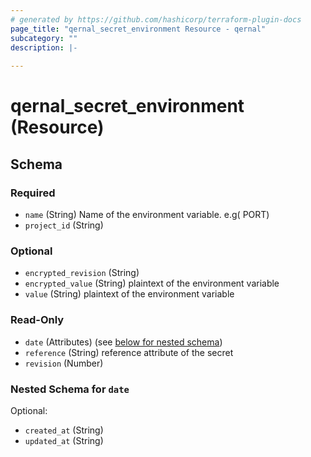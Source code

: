 ```yaml
---
# generated by https://github.com/hashicorp/terraform-plugin-docs
page_title: "qernal_secret_environment Resource - qernal"
subcategory: ""
description: |-
  
---
```


# qernal_secret_environment (Resource)





<!-- schema generated by tfplugindocs -->
## Schema

### Required

- `name` (String) Name of the environment variable. e.g( PORT)
- `project_id` (String)

### Optional

- `encrypted_revision` (String)
- `encrypted_value` (String) plaintext of the environment variable
- `value` (String) plaintext of the environment variable

### Read-Only

- `date` (Attributes) (see [below for nested schema](#nestedatt--date))
- `reference` (String) reference attribute of the secret
- `revision` (Number)

<a id="nestedatt--date"></a>
### Nested Schema for `date`

Optional:

- `created_at` (String)
- `updated_at` (String)
